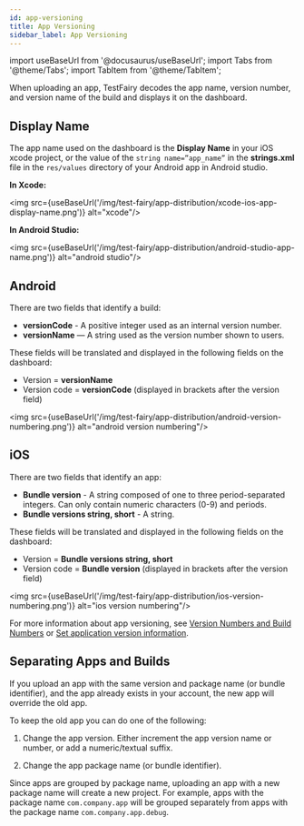 ```yaml
---
id: app-versioning
title: App Versioning
sidebar_label: App Versioning
---
```


import useBaseUrl from '@docusaurus/useBaseUrl';
import Tabs from '@theme/Tabs';
import TabItem from '@theme/TabItem';

When uploading an app, TestFairy decodes the app name, version number, and version name of the build and displays it on the dashboard.

## Display Name

The app name used on the dashboard is the **Display Name** in your iOS xcode project, or the value of the `string name=”app_name”` in the **strings.xml** file in the `res/values` directory of your Android app in Android studio.

**In Xcode:**

<img src={useBaseUrl('/img/test-fairy/app-distribution/xcode-ios-app-display-name.png')} alt="xcode"/>

**In Android Studio:**

<img src={useBaseUrl('/img/test-fairy/app-distribution/android-studio-app-name.png')} alt="android studio"/>

## Android

There are two fields that identify a build:

- **versionCode** - A positive integer used as an internal version number.
- **versionName** — A string used as the version number shown to users.

These fields will be translated and displayed in the following fields on the dashboard:

- Version = **versionName**
- Version code = **versionCode** (displayed in brackets after the version field)

<img src={useBaseUrl('/img/test-fairy/app-distribution/android-version-numbering.png')} alt="android version numbering"/>

## iOS

There are two fields that identify an app:

- **Bundle version** - A string composed of one to three period-separated integers. Can only contain numeric characters (0-9) and periods.
- **Bundle versions string, short** - A string.

These fields will be translated and displayed in the following fields on the dashboard:

- Version = **Bundle versions string, short**
- Version code = **Bundle version** (displayed in brackets after the version field)

<img src={useBaseUrl('/img/test-fairy/app-distribution/ios-version-numbering.png')} alt="ios version numbering"/>

For more information about app versioning, see [Version Numbers and Build Numbers](https://developer.apple.com/library/archive/technotes/tn2420/_index.html) or [Set application version information](https://developer.android.com/studio/publish/versioning#appversioning).

## Separating Apps and Builds

If you upload an app with the same version and package name (or bundle identifier), and the app already exists in your account, the new app will override the old app.

To keep the old app you can do one of the following:

1. Change the app version. Either increment the app version name or number, or add a numeric/textual suffix.

2. Change the app package name (or bundle identifier).

Since apps are grouped by package name, uploading an app with a new package name will create a new project. For example, apps with the package name `com.company.app` will be grouped separately from apps with the package name `com.company.app.debug`.
